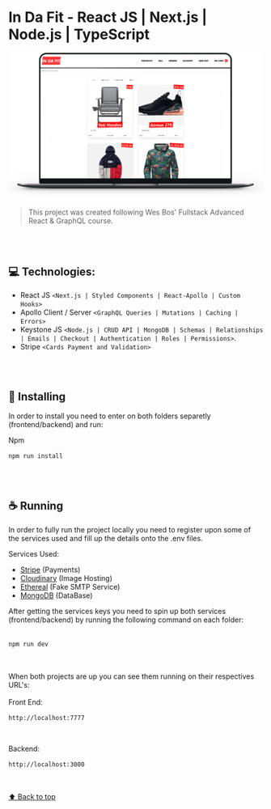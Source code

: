 # In Da Fit - React JS | Next.js | Node.js | TypeScript

<img src="project-mockup.png" alt="In Da Fit App - Mockup">

> This project was created following Wes Bos' Fullstack Advanced React & GraphQL course.

<br><br>
## 💻 Technologies:

* React JS `<Next.js | Styled Components | React-Apollo | Custom Hooks>`
* Apollo Client / Server `<GraphQL Queries | Mutations | Caching | Errors>`
* Keystone JS `<Node.js | CRUD API | MongoDB | Schemas | Relationships | Emails | Checkout | Authentication | Roles | Permissions>`.
* Stripe `<Cards Payment and Validation>`

<br><br>
## 🚀 Installing

In order to install you need to enter on both folders separetly (frontend/backend) and run:

Npm
```
npm run install
```
<br><br>
## ☕ Running
In order to fully run the project locally you need to register upon some of the services used and fill up the details onto the .env files.

Services Used:

* <a href="https://stripe.com/gb">Stripe</a> (Payments)
* <a href="https://cloudinary.com/">Cloudinary</a> (Image Hosting)
* <a href="https://ethereal.email/">Ethereal</a> (Fake SMTP Service)
* <a href="https://www.mongodb.com/cloud/atlas">MongoDB</a> (DataBase)

After getting the services keys you need to spin up both services (frontend/backend) by running the following command on each folder:
<br><br>
```
npm run dev
```
<br><br>
When both projects are up you can see them running on their respectives URL's:
<br><br>
Front End:
```
http://localhost:7777
```
<br>

Backend:
```
http://localhost:3000
```

<br><br>
[⬆ Back to top](#in-da-fit---react-js--nextjs--nodejs--typescript)<br>